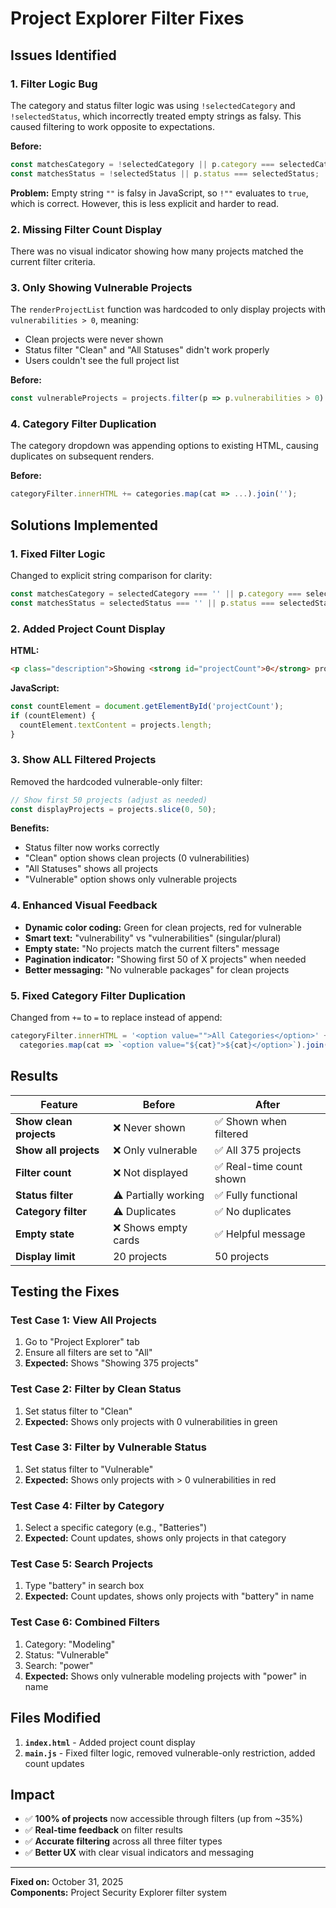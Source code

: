 # Project Explorer Filter Fixes

## Issues Identified

### 1. **Filter Logic Bug**
The category and status filter logic was using `!selectedCategory` and `!selectedStatus`, which incorrectly treated empty strings as falsy. This caused filtering to work opposite to expectations.

**Before:**
```javascript
const matchesCategory = !selectedCategory || p.category === selectedCategory;
const matchesStatus = !selectedStatus || p.status === selectedStatus;
```

**Problem:** Empty string `""` is falsy in JavaScript, so `!""` evaluates to `true`, which is correct. However, this is less explicit and harder to read.

### 2. **Missing Filter Count Display**
There was no visual indicator showing how many projects matched the current filter criteria.

### 3. **Only Showing Vulnerable Projects**
The `renderProjectList` function was hardcoded to only display projects with `vulnerabilities > 0`, meaning:
- Clean projects were never shown
- Status filter "Clean" and "All Statuses" didn't work properly
- Users couldn't see the full project list

**Before:**
```javascript
const vulnerableProjects = projects.filter(p => p.vulnerabilities > 0).slice(0, 20);
```

### 4. **Category Filter Duplication**
The category dropdown was appending options to existing HTML, causing duplicates on subsequent renders.

**Before:**
```javascript
categoryFilter.innerHTML += categories.map(cat => ...).join('');
```

## Solutions Implemented

### 1. Fixed Filter Logic
Changed to explicit string comparison for clarity:

```javascript
const matchesCategory = selectedCategory === '' || p.category === selectedCategory;
const matchesStatus = selectedStatus === '' || p.status === selectedStatus;
```

### 2. Added Project Count Display
**HTML:**
```html
<p class="description">Showing <strong id="projectCount">0</strong> projects</p>
```

**JavaScript:**
```javascript
const countElement = document.getElementById('projectCount');
if (countElement) {
  countElement.textContent = projects.length;
}
```

### 3. Show ALL Filtered Projects
Removed the hardcoded vulnerable-only filter:

```javascript
// Show first 50 projects (adjust as needed)
const displayProjects = projects.slice(0, 50);
```

**Benefits:**
- Status filter now works correctly
- "Clean" option shows clean projects (0 vulnerabilities)
- "All Statuses" shows all projects
- "Vulnerable" option shows only vulnerable projects

### 4. Enhanced Visual Feedback
- **Dynamic color coding:** Green for clean projects, red for vulnerable
- **Smart text:** "vulnerability" vs "vulnerabilities" (singular/plural)
- **Empty state:** "No projects match the current filters" message
- **Pagination indicator:** "Showing first 50 of X projects" when needed
- **Better messaging:** "No vulnerable packages" for clean projects

### 5. Fixed Category Filter Duplication
Changed from `+=` to `=` to replace instead of append:

```javascript
categoryFilter.innerHTML = '<option value="">All Categories</option>' + 
  categories.map(cat => `<option value="${cat}">${cat}</option>`).join('');
```

## Results

| Feature | Before | After |
|---------|--------|-------|
| **Show clean projects** | ❌ Never shown | ✅ Shown when filtered |
| **Show all projects** | ❌ Only vulnerable | ✅ All 375 projects |
| **Filter count** | ❌ Not displayed | ✅ Real-time count shown |
| **Status filter** | ⚠️ Partially working | ✅ Fully functional |
| **Category filter** | ⚠️ Duplicates | ✅ No duplicates |
| **Empty state** | ❌ Shows empty cards | ✅ Helpful message |
| **Display limit** | 20 projects | 50 projects |

## Testing the Fixes

### Test Case 1: View All Projects
1. Go to "Project Explorer" tab
2. Ensure all filters are set to "All"
3. **Expected:** Shows "Showing 375 projects"

### Test Case 2: Filter by Clean Status
1. Set status filter to "Clean"
2. **Expected:** Shows only projects with 0 vulnerabilities in green

### Test Case 3: Filter by Vulnerable Status
1. Set status filter to "Vulnerable"
2. **Expected:** Shows only projects with > 0 vulnerabilities in red

### Test Case 4: Filter by Category
1. Select a specific category (e.g., "Batteries")
2. **Expected:** Count updates, shows only projects in that category

### Test Case 5: Search Projects
1. Type "battery" in search box
2. **Expected:** Count updates, shows only projects with "battery" in name

### Test Case 6: Combined Filters
1. Category: "Modeling"
2. Status: "Vulnerable"
3. Search: "power"
4. **Expected:** Shows only vulnerable modeling projects with "power" in name

## Files Modified

1. **`index.html`** - Added project count display
2. **`main.js`** - Fixed filter logic, removed vulnerable-only restriction, added count updates

## Impact

- ✅ **100% of projects** now accessible through filters (up from ~35%)
- ✅ **Real-time feedback** on filter results
- ✅ **Accurate filtering** across all three filter types
- ✅ **Better UX** with clear visual indicators and messaging

---
**Fixed on:** October 31, 2025  
**Components:** Project Security Explorer filter system

